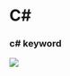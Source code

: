 # C# 

### c# keyword  

![](https://github.com/lallaw8809/c-Sharp/tree/main/imgs/keyword.png?raw=true)
